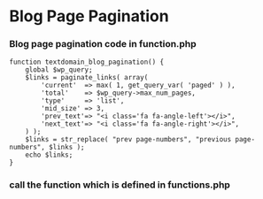# Blog Page Pagination

### Blog page pagination code in function.php
```
function textdomain_blog_pagination() {
    global $wp_query;
    $links = paginate_links( array(
        'current'  => max( 1, get_query_var( 'paged' ) ),
        'total'    => $wp_query->max_num_pages,
        'type'     => 'list',
        'mid_size' => 3,
        'prev_text'=> "<i class='fa fa-angle-left'></i>",
        'next_text'=> "<i class='fa fa-angle-right'></i>",
    ) );
    $links = str_replace( "prev page-numbers", "previous page-numbers", $links );
    echo $links;
}
```

### call the function which is defined in functions.php
<?php 
  function_name_here();
?>

